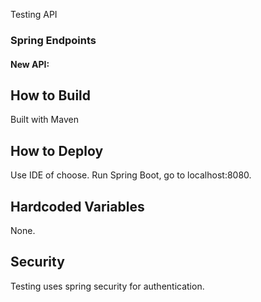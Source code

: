 Testing API

### Spring Endpoints

#### New API:

## How to Build
Built with Maven

## How to Deploy
Use IDE of choose. Run Spring Boot, go to localhost:8080.


## Hardcoded Variables
None.

## Security
Testing uses spring security for authentication. 
